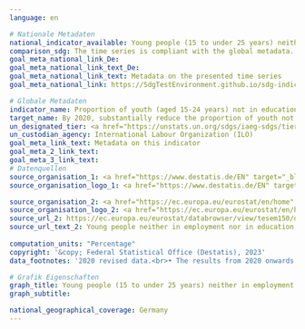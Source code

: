 ```yaml
---
language: en    

# Nationale Metadaten    
national_indicator_available: Young people (15 to under 25 years) neither in employment nor in education and training (NEET rates)    
comparison_sdg: The time series is compliant with the global metadata.    
goal_meta_national_link_De: 
goal_meta_national_link_text_De: 
goal_meta_national_link_text: Metadata on the presented time series
goal_meta_national_link: https://SdgTestEnvironment.github.io/sdg-indicators/public/Meta/8.6.1.pdf    

# Globale Metadaten    
indicator_name: Proportion of youth (aged 15-24 years) not in education, employment or training    
target_name: By 2020, substantially reduce the proportion of youth not in employment, education or training    
un_designated_tier: <a href="https://unstats.un.org/sdgs/iaeg-sdgs/tier-classification/" title="Click here for more information on the UN tier classification."  target="_blank">Tier I</a>    
un_custodian_agency: International Labour Organization (ILO)    
goal_meta_link_text: Metadata on this indicator    
goal_meta_2_link_text:     
goal_meta_3_link_text:         
# Datenquellen
source_organisation_1: <a href="https://www.destatis.de/EN" target="_blank"> Federal Statistical Office (Destatis) </a>
source_organisation_logo_1: <a href="https://www.destatis.de/EN" target="_blank"><img src="https://g205sdgs.github.io/sdg-indicators/public/OrgImgEn/destatis.png" alt="Logo destatis" style="height:60px; width:148px"/></a>

source_organisation_2: <a href="https://ec.europa.eu/eurostat/en/home" target="_blank"> Statistical office of the European Union (Eurostat) </a>
source_organisation_logo_2: <a href="https://ec.europa.eu/eurostat/en/home" target="_blank"><img src="https://g205sdgs.github.io/sdg-indicators/public/OrgImgEn/eurostat.png" alt="Logo eurostat" style="height:60px; width:148px"/></a>
source_url_2: https://ec.europa.eu/eurostat/databrowser/view/tesem150/default/table?lang=en
source_url_text_2: Young people neither in employment nor in education and training – Eurostat table [yth_empl_150]
    
computation_units: "Percentage"    
copyright: '&copy; Federal Statistical Office (Destatis), 2023'    
data_footnotes: '2020 revised data.<br>• The results from 2020 onwards are only comparable with previous years to a limited extent. For more information see "3. Data description" in the national metadata.'    

# Grafik Eigenschaften    
graph_title: Young people (15 to under 25 years) neither in employment nor in education and training  (NEET rates)
graph_subtitle:     

national_geographical_coverage: Germany    
---
```


<span></span>